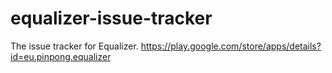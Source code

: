 # equalizer-issue-tracker
The issue tracker for Equalizer. https://play.google.com/store/apps/details?id=eu.pinpong.equalizer
